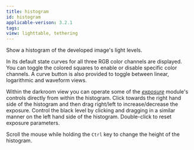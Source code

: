 ```yaml
---
title: histogram
id: histogram
applicable-verison: 3.2.1
tags: 
view: lighttable, tethering
---
```


Show a histogram of the developed image's light levels. 

In its default state curves for all three RGB color channels are displayed. You can toggle the colored squares to enable or disable specific color channels. A curve button is also provided to toggle between linear, logarithmic and waveform views.

Within the darkroom view you can operate some of the [_exposure_](../../processing-modules/exposure.md) module's controls directly from within the histogram. Click towards the right hand side of the histogram and then drag right/left to increase/decrease the exposure. Control the black level by clicking and dragging in a similar manner on the left hand side of the histogram. Double-click to reset exposure parameters.

Scroll the mouse while holding the `Ctrl` key to change the height of the histogram.
